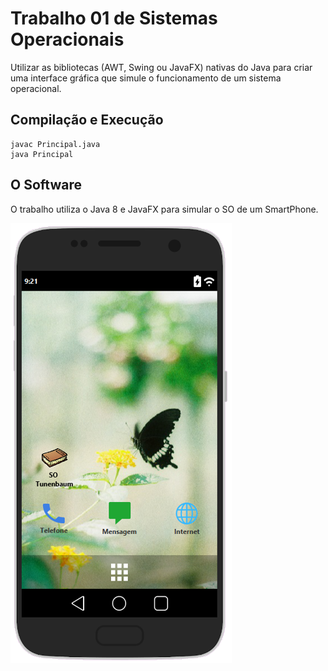 # Trabalho 01 de Sistemas Operacionais

Utilizar as bibliotecas (AWT, Swing ou JavaFX) nativas do Java para criar uma interface gráfica que simule o funcionamento de um sistema operacional.

## Compilação e Execução
    javac Principal.java
    java Principal
## O Software

O trabalho utiliza o Java 8 e JavaFX para simular o SO de um SmartPhone.

![Main](img/readme/main.png)

